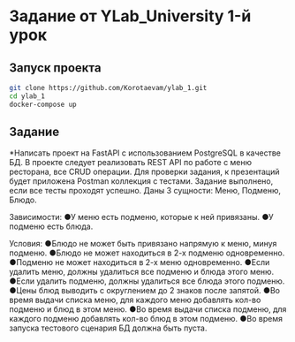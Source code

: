 Задание от YLab_University 1-й урок
======

## Запуск проекта

```Bash
git clone https://github.com/Korotaevam/ylab_1.git
cd ylab_1
docker-compose up
```

## Задание

*Написать проект на FastAPI с использованием PostgreSQL в качестве БД. В проекте следует реализовать REST API по работе с меню ресторана, все CRUD операции. Для проверки задания, к презентаций будет приложена Postman коллекция с тестами. Задание выполнено, если все тесты проходят успешно.
Даны 3 сущности: Меню, Подменю, Блюдо.

Зависимости:
●У меню есть подменю, которые к ней привязаны.
●У подменю есть блюда.

Условия:
●Блюдо не может быть привязано напрямую к меню, минуя подменю.
●Блюдо не может находиться в 2-х подменю одновременно.
●Подменю не может находиться в 2-х меню одновременно.
●Если удалить меню, должны удалиться все подменю и блюда этого меню.
●Если удалить подменю, должны удалиться все блюда этого подменю.
●Цены блюд выводить с округлением до 2 знаков после запятой.
●Во время выдачи списка меню, для каждого меню добавлять кол-во подменю и блюд в этом меню.
●Во время выдачи списка подменю, для каждого подменю добавлять кол-во блюд в этом подменю.
●Во время запуска тестового сценария БД должна быть пуста.


